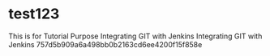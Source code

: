 # test123
This is for Tutorial Purpose
Integrating GIT with Jenkins
Integrating GIT with Jenkins
757d5b909a6a498bb0b2163cd6ee4200f15f858e
